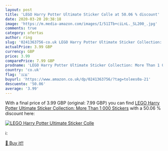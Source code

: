 ```yaml
---
layout: post
title: 'LEGO Harry Potter Ultimate Sticker Colle at 50.06 % discount'
date: 2020-03-20 20:38:18
image: 'https://m.media-amazon.com/images/I/51ITb+ciLnL._SL200_.jpg'
comments: true
category: ofertas
author: ring
slug: '0241363756-co.uk LEGO Harry Potter Ultimate Sticker Collection: More Than 1 000 Stickers'
actualPrice: 3.99 GBP
currency: GBP
price: 3.99
comparePrice: 7.99 GBP
prodname: 'LEGO Harry Potter Ultimate Sticker Collection: More Than 1 000 Stickers'
country: 'co.uk'
flag: '🇬🇧'
buyurl: 'https://www.amazon.co.uk/dp/0241363756/?tag=tolees0a-21'
descuento: '50.06'
average: '3.99'
---
```


With a final price of 3.99 GBP (original: 7.99 GBP) you can find [LEGO Harry Potter Ultimate Sticker Collection: More Than 1 000 Stickers](https://www.amazon.co.uk/dp/0241363756/?tag=tolees0a-21) with a  50.06 % discount here:

[![LEGO Harry Potter Ultimate Sticker Colle](https://m.media-amazon.com/images/I/51ITb+ciLnL._SL200_.jpg)](https://www.amazon.co.uk/dp/0241363756/?tag=tolees0a-21)

ℹ️:


[🛒 Buy it!!](https://www.amazon.co.uk/dp/0241363756/?tag=tolees0a-21)
